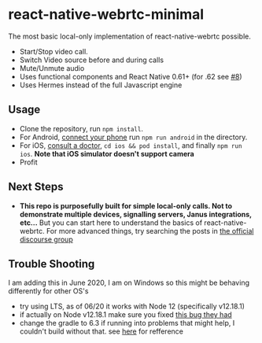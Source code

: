 # react-native-webrtc-minimal

The most basic local-only implementation of react-native-webrtc possible.

- Start/Stop video call.
- Switch Video source before and during calls
- Mute/Unmute audio
- Uses functional components and React Native 0.61+ (for .62 see [#8](https://github.com/baconcheese113/react-native-webrtc-minimal/pull/8))
- Uses Hermes instead of the full Javascript engine

## Usage

- Clone the repository, run `npm install`.
- For Android, [connect your phone](https://facebook.github.io/react-native/docs/running-on-device) run `npm run android` in the directory.
- For iOS, [consult a doctor](https://facebook.github.io/react-native/blog/2019/11/18/react-native-doctor#try-it-now), `cd ios && pod install`, and finally `npm run ios`. **Note that iOS simulator doesn't support camera**
- Profit

## Next Steps

- **This repo is purposefully built for simple local-only calls. Not to demonstrate multiple devices, signalling servers, Janus integrations, etc...** But you can start here to understand the basics of react-native-webrtc. For more advanced things, try searching the posts in [the official discourse group](https://react-native-webrtc.discourse.group/)


## Trouble Shooting

I am adding this in June 2020, I am on Windows so this might be behaving differently for other OS's 

- try using LTS, as of 06/20 it works with Node 12 (specifically v12.18.1)
- if actually on Node v12.18.1 make sure you fixed [this bug they had](https://stackoverflow.com/questions/58120990/how-to-resolve-the-error-on-react-native-start)
- change the gradle to 6.3 if running into problems that might help, I couldn't build without that. see [here](https://stackoverflow.com/questions/35000729/android-studio-could-not-initialize-class-org-codehaus-groovy-runtime-invokerhel) for refference 
